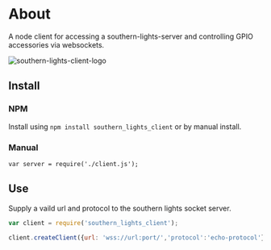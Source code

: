 # About
A node client for accessing a southern-lights-server and controlling GPIO accessories via websockets.

![southern-lights-client-logo](https://fooseindustries.com/hosted/southern-lights.jpg)

## Install

### NPM

Install using ```npm install southern_lights_client``` or by manual install.

### Manual

```var server = require('./client.js');```

## Use

Supply a vaild url and protocol to the southern lights socket server.

```js
var client = require('southern_lights_client');

client.createClient({url: 'wss://url:port/','protocol':'echo-protocol'});
```
